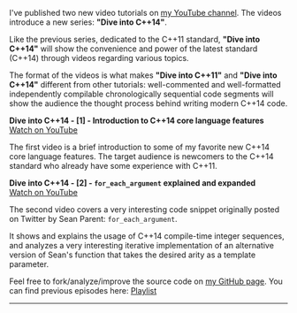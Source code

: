 I've published two new video tutorials on [my YouTube channel](https://www.youtube.com/channel/UC1XihgHdkNOQd5IBHnIZWbA).
The videos introduce a new series: **"Dive into C++14"**.

Like the previous series, dedicated to the C++11 standard, **"Dive into C++14"** will show the convenience and power of the latest standard (C++14) through videos regarding various topics.

The format of the videos is what makes **"Dive into C++11"** and **"Dive into C++14"** different from other tutorials: well-commented and well-formatted independently compilable chronologically sequential code segments will show the audience the thought process behind writing modern C++14 code. 

**Dive into C++14 - [1] - Introduction to C++14 core language features**
</br>[Watch on YouTube](https://www.youtube.com/watch?v=WZYKzCsACiw)

The first video is a brief introduction to some of my favorite new C++14 core language features.
The target audience is newcomers to the C++14 standard who already have some experience with C++11.

**Dive into C++14 - [2] - `for_each_argument` explained and expanded**
</br>[Watch on YouTube](https://www.youtube.com/watch?v=Za92Tz_g0zQ)

The second video covers a very interesting code snippet originally posted on Twitter by Sean Parent: `for_each_argument`.

It shows and explains the usage of C++14 compile-time integer sequences, and analyzes a very interesting iterative implementation of an alternative version of Sean's function that takes the desired arity as a template parameter.

Feel free to fork/analyze/improve the source code on [my GitHub page](https://github.com/SuperV1234/Tutorials). 
You can find previous episodes here: [Playlist](https://www.youtube.com/playlist?list=PLTEcWGdSiQenl4YRPvSqW7UPC6SiGNN7e)

---
